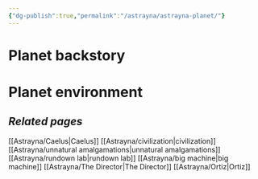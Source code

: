```yaml
---
{"dg-publish":true,"permalink":"/astrayna/astrayna-planet/"}
---
```


# Planet backstory

# Planet environment

## *Related pages*
[[Astrayna/Caelus\|Caelus]]
[[Astrayna/civilization\|civilization]]
[[Astrayna/unnatural amalgamations\|unnatural amalgamations]]
[[Astrayna/rundown lab\|rundown lab]]
[[Astrayna/big machine\|big machine]]
[[Astrayna/The Director\|The Director]]
[[Astrayna/Ortiz\|Ortiz]]


